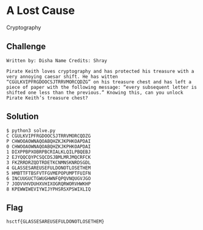 # A Lost Cause
Cryptography

## Challenge 

	Written by: Disha Name Credits: Shray

	Pirate Keith loves cryptography and has protected his treasure with a very annoying caesar shift. He has witten “CGULKVIPFRGDOOCSJTRRVMORCQDZG” on his treasure chest and has left a piece of paper with the following message: “every subsequent letter is shifted one less than the previous.” Knowing this, can you unlock Pirate Keith’s treasure chest?

## Solution


	$ python3 solve.py 
	C CGULKVIPFRGDOOCSJTRRVMORCQDZG
	P CHWOOAOWNAQOABQHZKJKPHKOAPDAI
	0 CHWOOAOWNAQOABQHZKJKPHKOAPDAI
	1 DIXPPBPXOBRPBCRIALKLQILPBQEBJ
	2 EJYQQCQYPCSQCDSJBMLMRJMQCRFCK
	3 FKZRRDRZQDTRDETKCNMNSKNRDSGDL
	4 GLASSESAREUSEFULDONOTLOSETHEM
	5 HMBTTFTBSFVTFGVMEPOPUMPTFUIFN
	6 INCUUGUCTGWUGHWNFQPQVNQUGVJGO
	7 JODVVHVDUHXVHIXOGRQRWORVHWKHP
	8 KPEWWIWEVIYWIJYPHSRSXPSWIXLIQ


## Flag

	hsctf{GLASSESAREUSEFULDONOTLOSETHEM}